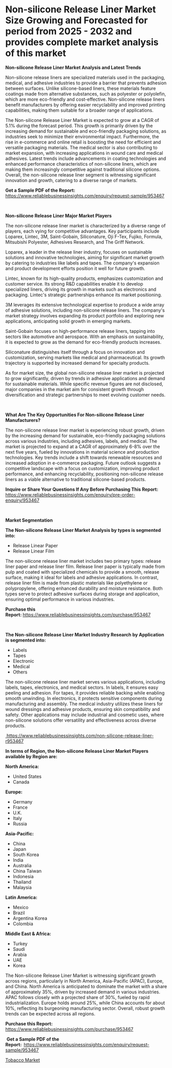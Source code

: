 <p><h1>Non-silicone Release Liner Market Size Growing and Forecasted for period from 2025 - 2032 and provides complete market analysis of this market</h1></p><p><strong>Non-silicone Release Liner Market Analysis and Latest Trends</strong></p>
<p><p>Non-silicone release liners are specialized materials used in the packaging, medical, and adhesive industries to provide a barrier that prevents adhesion between surfaces. Unlike silicone-based liners, these materials feature coatings made from alternative substances, such as polyester or polyolefin, which are more eco-friendly and cost-effective. Non-silicone release liners benefit manufacturers by offering easier recyclability and improved printing capabilities, making them suitable for a broader range of applications.</p><p>The Non-silicone Release Liner Market is expected to grow at a CAGR of 5.1% during the forecast period. This growth is primarily driven by the increasing demand for sustainable and eco-friendly packaging solutions, as industries seek to minimize their environmental impact. Furthermore, the rise in e-commerce and online retail is boosting the need for efficient and versatile packaging materials. The medical sector is also contributing to market expansion, with increasing applications in wound care and medical adhesives. Latest trends include advancements in coating technologies and enhanced performance characteristics of non-silicone liners, which are making them increasingly competitive against traditional silicone options. Overall, the non-silicone release liner segment is witnessing significant innovation and growth, catering to a diverse range of markets.</p></p>
<p><strong>Get a Sample PDF of the Report:&nbsp;</strong> <a href="https://www.reliablebusinessinsights.com/enquiry/request-sample/953467?utm_campaign=3213&utm_medium=2&utm_source=Github&utm_content=ia&utm_term=05042025&utm_id=non-silicone-release-liner">https://www.reliablebusinessinsights.com/enquiry/request-sample/953467</a></p>
<p>&nbsp;</p>
<p><strong>Non-silicone Release Liner Major Market Players</strong></p>
<p><p>The non-silicone release liner market is characterized by a diverse range of players, each vying for competitive advantages. Key participants include Loparex, Lintec, 3M, Saint-Gobain, Siliconature, Oji F-Tex, Fujiko, Formula, Mitsubishi Polyester, Adhesives Research, and The Griff Network.</p><p>Loparex, a leader in the release liner industry, focuses on sustainable solutions and innovative technologies, aiming for significant market growth by catering to industries like labels and tapes. The company's expansion and product development efforts position it well for future growth.</p><p>Lintec, known for its high-quality products, emphasizes customization and customer service. Its strong R&D capabilities enable it to develop specialized liners, driving its growth in markets such as electronics and packaging. Lintec's strategic partnerships enhance its market positioning.</p><p>3M leverages its extensive technological expertise to produce a wide array of adhesive solutions, including non-silicone release liners. The company's market strategy involves expanding its product portfolio and exploring new applications, anticipating solid growth in emerging markets.</p><p>Saint-Gobain focuses on high-performance release liners, tapping into sectors like automotive and aerospace. With an emphasis on sustainability, it is expected to grow as the demand for eco-friendly products increases.</p><p>Siliconature distinguishes itself through a focus on innovation and customization, serving markets like medical and pharmaceutical. Its growth trajectory is supported by increased demand for specialty products.</p><p>As for market size, the global non-silicone release liner market is projected to grow significantly, driven by trends in adhesive applications and demand for sustainable materials. While specific revenue figures are not disclosed, major companies in the market aim for consistent growth through diversification and strategic partnerships to meet evolving customer needs.</p></p>
<p>&nbsp;</p>
<p><strong>What Are The Key Opportunities For Non-silicone Release Liner Manufacturers?</strong></p>
<p><p>The non-silicone release liner market is experiencing robust growth, driven by the increasing demand for sustainable, eco-friendly packaging solutions across various industries, including adhesives, labels, and medical. The market is projected to expand at a CAGR of approximately 6-8% over the next five years, fueled by innovations in material science and production technologies. Key trends include a shift towards renewable resources and increased adoption in e-commerce packaging. Future outlook suggests a competitive landscape with a focus on customization, improving product performance, and enhancing recyclability, positioning non-silicone release liners as a viable alternative to traditional silicone-based products.</p></p>
<p><strong>Inquire or Share Your Questions If Any Before Purchasing This Report:</strong> <a href="https://www.reliablebusinessinsights.com/enquiry/pre-order-enquiry/953467?utm_campaign=3213&utm_medium=2&utm_source=Github&utm_content=ia&utm_term=05042025&utm_id=non-silicone-release-liner">https://www.reliablebusinessinsights.com/enquiry/pre-order-enquiry/953467</a></p>
<p>&nbsp;</p>
<p><strong>Market Segmentation</strong></p>
<p><strong>The Non-silicone Release Liner Market Analysis by types is segmented into:</strong></p>
<p><ul><li>Release Linear Paper</li><li>Release Linear Film</li></ul></p>
<p><p>The non-silicone release liner market includes two primary types: release liner paper and release liner film. Release liner paper is typically made from pulp and coated with specialized chemicals to provide a smooth, release surface, making it ideal for labels and adhesive applications. In contrast, release liner film is made from plastic materials like polyethylene or polypropylene, offering enhanced durability and moisture resistance. Both types serve to protect adhesive surfaces during storage and application, ensuring optimal performance in various industries.</p></p>
<p><strong>Purchase this Report:&nbsp;</strong><a href="https://www.reliablebusinessinsights.com/purchase/953467?utm_campaign=3213&utm_medium=2&utm_source=Github&utm_content=ia&utm_term=05042025&utm_id=non-silicone-release-liner">https://www.reliablebusinessinsights.com/purchase/953467</a></p>
<p>&nbsp;</p>
<p><strong>The Non-silicone Release Liner Market Industry Research by Application is segmented into:</strong></p>
<p><ul><li>Labels</li><li>Tapes</li><li>Electronic</li><li>Medical</li><li>Others</li></ul></p>
<p><p>The non-silicone release liner market serves various applications, including labels, tapes, electronics, and medical sectors. In labels, it ensures easy peeling and adhesion. For tapes, it provides reliable backing while enabling smooth unwinding. In electronics, it protects sensitive components during manufacturing and assembly. The medical industry utilizes these liners for wound dressings and adhesive products, ensuring skin compatibility and safety. Other applications may include industrial and cosmetic uses, where non-silicone solutions offer versatility and effectiveness across diverse products.</p></p>
<p><a href="https://www.reliablebusinessinsights.com/non-silicone-release-liner-r953467?utm_campaign=3213&utm_medium=2&utm_source=Github&utm_content=ia&utm_term=05042025&utm_id=non-silicone-release-liner">&nbsp;https://www.reliablebusinessinsights.com/non-silicone-release-liner-r953467</a></p>
<p><strong>In terms of Region, the Non-silicone Release Liner Market Players available by Region are:</strong></p>
<p>
    <p> <strong> North America: </strong>
        <ul>
            <li>United States</li>
            <li>Canada</li>
        </ul>
        </p> 
    <p> <strong> Europe: </strong>
        <ul>
            <li>Germany</li>
            <li>France</li>
            <li>U.K.</li>
            <li>Italy</li>
            <li>Russia</li>
        </ul>
        </p> 
    <p> <strong> Asia-Pacific: </strong>
        <ul>
            <li>China</li>
            <li>Japan</li>
            <li>South Korea</li>
            <li>India</li>
            <li>Australia</li>
            <li>China Taiwan</li>
            <li>Indonesia</li>
            <li>Thailand</li>
            <li>Malaysia</li>
        </ul>
        </p> 
    <p> <strong> Latin America: </strong>
        <ul>
            <li>Mexico</li>
            <li>Brazil</li>
            <li>Argentina Korea</li>
            <li>Colombia</li>
        </ul>
        </p> 
    <p> <strong> Middle East & Africa: </strong>
        <ul>
            <li>Turkey</li>
            <li>Saudi</li>
            <li>Arabia</li>
            <li>UAE</li>
            <li>Korea</li>
        </ul>
    </p>
    </p>
<p><p>The Non-silicone Release Liner Market is witnessing significant growth across regions, particularly in North America, Asia-Pacific (APAC), Europe, and China. North America is anticipated to dominate the market with a share of approximately 35%, driven by increased demand in various industries. APAC follows closely with a projected share of 30%, fueled by rapid industrialization. Europe holds around 25%, while China accounts for about 10%, reflecting its burgeoning manufacturing sector. Overall, robust growth trends can be expected across all regions.</p></p>
<p><strong>Purchase this Report: </strong><a href="https://www.reliablebusinessinsights.com/purchase/953467?utm_campaign=3213&utm_medium=2&utm_source=Github&utm_content=ia&utm_term=05042025&utm_id=non-silicone-release-liner">https://www.reliablebusinessinsights.com/purchase/953467</a></p>
<p>&nbsp;<strong>Get a Sample PDF of the Report:&nbsp;&nbsp;</strong><a href="https://www.reliablebusinessinsights.com/enquiry/request-sample/953467?utm_campaign=3213&utm_medium=2&utm_source=Github&utm_content=ia&utm_term=05042025&utm_id=non-silicone-release-liner">https://www.reliablebusinessinsights.com/enquiry/request-sample/953467</a></p>
<p><strong></strong></p>
<p><p><a href="https://github.com/dibesnayee/Market-Research-Report-List-1/blob/main/tobacco-market.md?utm_campaign=3213&utm_medium=2&utm_source=Github&utm_content=ia&utm_term=05042025&utm_id=non-silicone-release-liner">Tobacco Market</a></p></p>